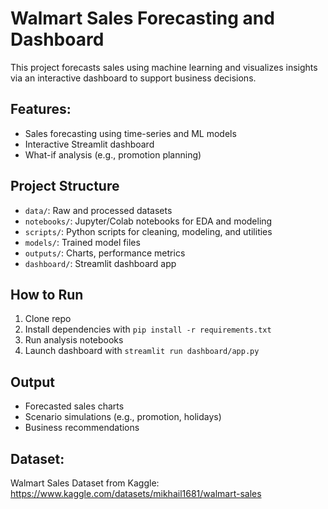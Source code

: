 # Walmart Sales Forecasting and Dashboard

This project forecasts sales using machine learning and visualizes insights via an interactive dashboard to support business decisions.

## Features:
- Sales forecasting using time-series and ML models
- Interactive Streamlit dashboard
- What-if analysis (e.g., promotion planning)

## Project Structure
- `data/`: Raw and processed datasets
- `notebooks/`: Jupyter/Colab notebooks for EDA and modeling
- `scripts/`: Python scripts for cleaning, modeling, and utilities
- `models/`: Trained model files
- `outputs/`: Charts, performance metrics
- `dashboard/`: Streamlit dashboard app

## How to Run
1. Clone repo
2. Install dependencies with `pip install -r requirements.txt`
3. Run analysis notebooks
4. Launch dashboard with `streamlit run dashboard/app.py`

## Output
- Forecasted sales charts
- Scenario simulations (e.g., promotion, holidays)
- Business recommendations

## Dataset:
Walmart Sales Dataset from Kaggle: https://www.kaggle.com/datasets/mikhail1681/walmart-sales









